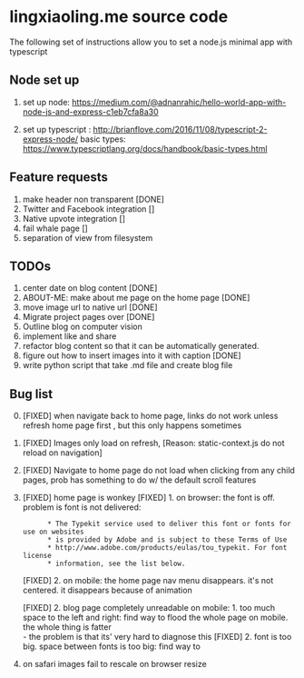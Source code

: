 # lingxiaoling.me source code #

The following set of instructions allow you to set a node.js minimal app
with typescript

## Node set up ##

1. set up node: https://medium.com/@adnanrahic/hello-world-app-with-node-js-and-express-c1eb7cfa8a30

2. set up typescript : http://brianflove.com/2016/11/08/typescript-2-express-node/
basic types: https://www.typescriptlang.org/docs/handbook/basic-types.html


## Feature requests ##

1. make header non transparent        [DONE]
2. Twitter and Facebook integration   []
3. Native upvote integration          []
4. fail whale page                    []
5. separation of view from filesystem 

## TODOs #

1. center date on blog content    [DONE]
2. ABOUT-ME: make about me page on the home page   [DONE]
3. move image url to native url               [DONE]
3. Migrate project pages over                 [DONE]
4. Outline blog on computer vision
5. implement like and share
6. refactor blog content so that it can be automatically generated.
7. figure out how to insert images into it with caption                [DONE]
8. write python script that take .md file and create blog file



## Bug list ##


0. [FIXED] when navigate back to home page, links do not work unless refresh home page first , but this only happens sometimes

1. [FIXED] Images only load on refresh, [Reason: static-context.js do not reload on navigation]

2. [FIXED] Navigate to home page do not load when clicking from any child pages, prob has something to do w/ the default scroll features

3. [FIXED] home page is wonkey
[FIXED]		1. on browser: the font is off.           
		problem is font is not delivered:

			 * The Typekit service used to deliver this font or fonts for use on websites
			 * is provided by Adobe and is subject to these Terms of Use
			 * http://www.adobe.com/products/eulas/tou_typekit. For font license
			 * information, see the list below.
			 		
	[FIXED]	2. on mobile: the home page nav menu disappears. it's not centered. it disappears because of animation 

	<!-- the plan here is to completly rip out the existing blog template and replace it w/ ben-evans, because we know it looks ok on mobile -->
	[FIXED]	2. blog page completely unreadable on mobile: 
			1. too much space to the left and right: find way to flood the whole page on mobile. the whole thing is fatter 	
				- the problem is that its' very hard to diagnose this
	[FIXED] 2. font is too big. space between fonts is too big: find way to 


4. on safari images fail to rescale on browser resize









